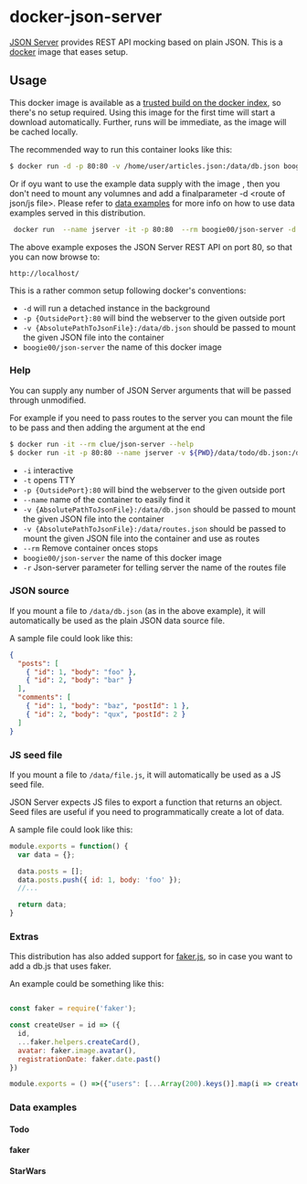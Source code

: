 # docker-json-server

[JSON Server](https://github.com/typicode/json-server) provides REST API mocking based on plain JSON.
This is a [docker](https://www.docker.io) image that eases setup.

## Usage

This docker image is available as a [trusted build on the docker index](https://index.docker.io/u/boogie00/json-server/),
so there's no setup required.
Using this image for the first time will start a download automatically.
Further, runs will be immediate, as the image will be cached locally.

The recommended way to run this container looks like this:

```bash
$ docker run -d -p 80:80 -v /home/user/articles.json:/data/db.json boogie00/json-server
```

Or if oyu want to use the example data supply with the image , then you don't need to 
mount any volumnes and add a finalparameter -d <route of json/js file>.
Please refer to [data examples](#data-examples) for more info on how to use data examples served in this distribution.

```bash
 docker run  --name jserver -it -p 80:80  --rm boogie00/json-server -d todo/db.json
```

The above example exposes the JSON Server REST API on port 80, so that you can now browse to:

```
http://localhost/
```

This is a rather common setup following docker's conventions:

* `-d` will run a detached instance in the background
* `-p {OutsidePort}:80` will bind the webserver to the given outside port
* `-v {AbsolutePathToJsonFile}:/data/db.json` should be passed to mount the given JSON file into the container
* `boogie00/json-server` the name of this docker image

### Help

You can supply any number of JSON Server arguments that will be passed through unmodified.

For example if you need to pass routes to the server you can mount the file to be pass and then
adding the argument at the end
```bash
$ docker run -it --rm clue/json-server --help
$ docker run -it -p 80:80 --name jserver -v ${PWD}/data/todo/db.json:/data/db.json -v ${PWD}/data/todo/routes.json:/data/routes.json --rm boogie00/json-server -r routes.json
```
* `-i` interactive        
* `-t` opens TTY
* `-p {OutsidePort}:80` will bind the webserver to the given outside port
* `--name` name of the container to easily find it
* `-v {AbsolutePathToJsonFile}:/data/db.json` should be passed to mount the given JSON file into the container
* `-v {AbsolutePathToJsonFile}:/data/routes.json` should be passed to mount the given JSON file into the container and use as routes
* `--rm` Remove container onces stops
* `boogie00/json-server` the name of this docker image
* `-r` Json-server parameter for telling server the name of the routes file



### JSON source

If you mount a file to `/data/db.json` (as in the above example),
it will automatically be used as the plain JSON data source file.

A sample file could look like this:

```json
{
  "posts": [
    { "id": 1, "body": "foo" },
    { "id": 2, "body": "bar" }
  ],
  "comments": [
    { "id": 1, "body": "baz", "postId": 1 },
    { "id": 2, "body": "qux", "postId": 2 }
  ]
}
```

### JS seed file

If you mount a file to `/data/file.js`,
it will automatically be used as a JS seed file.

JSON Server expects JS files to export a function that returns an object.
Seed files are useful if you need to programmatically create a lot of data.

A sample file could look like this:

```javascript
module.exports = function() {
  var data = {};

  data.posts = [];
  data.posts.push({ id: 1, body: 'foo' });
  //...

  return data;
}
```

### Extras
This distribution has also added support for [faker.js](https://github.com/marak/Faker.js/),
so in case you want to add a db.js that uses faker.

An example could be something like this:
```javascript

const faker = require('faker');

const createUser = id => ({
  id,
  ...faker.helpers.createCard(),
  avatar: faker.image.avatar(),
  registrationDate: faker.date.past()
})

module.exports = () =>({"users": [...Array(200).keys()].map(i => createUser(i))})
```

### <a name="data-examples">Data examples<a>

#### Todo

#### faker

#### StarWars




